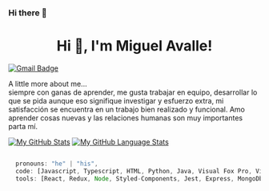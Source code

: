 ### Hi there 👋

<h1 align="center">Hi 👋, I'm Miguel Avalle!</h1>



[![Gmail Badge](https://img.shields.io/badge/-MiguelAvalle-d14836?style=flat-square&logo=Gmail&logoColor=white&link=mailto:mail@avallemiguel)](mailto:avallemiguel@hotmail.com)


 A little more about me...  
 siempre  con ganas de aprender, me gusta trabajar en equipo, desarrollar lo que se pida aunque eso signifique investigar y esfuerzo extra, mi satisfacción  se encuentra en un trabajo bien realizado y funcional. Amo aprender cosas nuevas y las relaciones humanas son muy importantes parta mí.
 

[![My GitHub Stats](https://github-readme-stats.vercel.app/api/?username=Miguegithub78&count_private=true&theme=tokyonight&showicons=true)]()
[![My GitHub Language Stats](https://github-readme-stats.vercel.app/api/top-langs/?username=Miguegithub78&langs_count=5&theme=tokyonight)]()

```javascript

  pronouns: "he" | "his",
  code: [Javascript, Typescript, HTML, Python, Java, Visual Fox Pro, Visual Basic],
  tools: [React, Redux, Node, Styled-Components, Jest, Express, MongoDb, sequelize, SQL],
  
  

